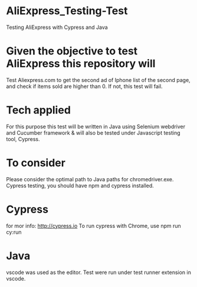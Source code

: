 # AliExpress_Testing-Test
Testing AliExpress with Cypress and Java


# Given the objective to test AliExpress this repository will
Test Aliexpress.com to get the second ad of Iphone list of the second page, and check if items sold are higher than 0.
If not, this test will fail.

# Tech applied
For this purpose this test will be written in Java using Selenium webdriver and Cucumber framework
& will also be tested under Javascript testing tool, Cypress.

# To consider
Please consider the optimal path to Java paths for chromedriver.exe.
Cypress testing, you should have npm and cypress installed.

# Cypress
for mor info: http://cypress.io
To run cypress with Chrome, use npm run cy:run

# Java
vscode was used as the editor. Test were run under test runner extension in vscode.
